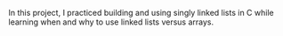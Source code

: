 In this project, I practiced building and using singly linked lists in C while learning when and why to use linked lists versus arrays.